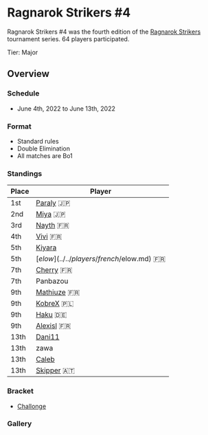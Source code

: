 # Ragnarok Strikers #4

Ragnarok Strikers #4 was the fourth edition of the [Ragnarok Strikers](ragnamain.md) tournament series.
64 players participated.

Tier: Major

## Overview

### Schedule
- June 4th, 2022 to June 13th, 2022

### Format
- Standard rules
- Double Elimination
- All matches are Bo1

### Standings

|Place|Player|
|-|-|
|1st|[Paraly](../../players/japanese/paraly.md) :jp:|
|2nd|[Miya](../../players/japanese/miya.md) :jp:|
|3rd|[Nayth](../../players/french/nayth.md) :fr:|
|4th|[Vivi](../../players/french/vivi.md) :fr:|
|5th|[Kiyara](../../players/chinese/kiyara.md)|
|5th|[$elow](../../players/french/$elow.md) :fr:|
|7th|[Cherry](../../players/french/cherry.md) :fr:|
|7th|Panbazou|
|9th|[Mathiuze](../../players/french/mathiuze.md) :fr:|
|9th|[KobreX](../../players/polish/kobr3x.md) :poland:|
|9th|[Haku](../../players/german/haku.md) :de:|
|9th|[Alexisl](../../players/french/alexisl.md) :fr:|
|13th|[Dani11](../../players/colombian/dani11.md)|
|13th|zawa
|13th|[Caleb](../../players/bulgarian/caleb.md)|
|13th|[Skipper](../../players/austrian/skipper.md) :austria:|

### Bracket
- [Challonge](https://challonge.com/bme7jknv)

### Gallery
